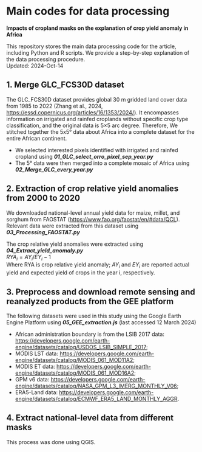 # Main codes for data processing
**Impacts of cropland masks on the explanation of crop yield anomaly in Africa**

This repository stores the main data processing code for the article, including Python and R scripts. We provide a step-by-step explanation of the data processing procedure.   
Updated: 2024-Oct-14

## 1. Merge GLC_FCS30D dataset
The GLC_FCS30D dataset provides global 30 m gridded land cover data from 1985 to 2022 (Zhang et al., 2024, https://essd.copernicus.org/articles/16/1353/2024/). 
It encompasses information on irrigated and rainfed croplands without specific crop type classification, and the original data is 5×5 arc degree.
Therefore, We stitched together the 5x5° data about Africa into a complete dataset for the entire African continent.

- We selected interested pixels identified with irrigated and rainfed cropland using **_01_GLC_select_orro_pixel_sep_year.py_**
- The 5° data were then merged into a complete mosaic of Africa using **_02_Merge_GLC_every_year.py_**

## 2. Extraction of crop relative yield anomalies from 2000 to 2020   
We downloaded national-level annual yield data for maize, millet, and sorghum from FAOSTAT (https://www.fao.org/faostat/en/#data/QCL).     
Relevant data were extracted from this dataset using **_03_Processing_FAOSTAT.py_**

The crop relative yield anomalies were extracted using **_04_Extract_yield_anomaly.py_**    
$RYA_i = AY_i/EY_i - 1$     
Where RYA is crop relative yield anomaly; $AY_i$ and $EY_i$ are reported actual yield and expected yield of crops in the year i, respectively.

## 3. Preprocess and download remote sensing and reanalyzed products from the GEE platform
The following datasets were used in this study using the Google Earth Engine Platform using **_05_GEE_extraction.js_** (last accessed 12 March 2024)
- African administration boundary is from the LSIB 2017 data: https://developers.google.com/earth-engine/datasets/catalog/USDOS_LSIB_SIMPLE_2017;
- MODIS LST data: https://developers.google.com/earth-engine/datasets/catalog/MODIS_061_MOD11A2;
- MODIS ET data: https://developers.google.com/earth-engine/datasets/catalog/MODIS_061_MOD16A2;
- GPM v6 data: https://developers.google.com/earth-engine/datasets/catalog/NASA_GPM_L3_IMERG_MONTHLY_V06;
- ERA5-Land data: https://developers.google.com/earth-engine/datasets/catalog/ECMWF_ERA5_LAND_MONTHLY_AGGR.   

## 4. Extract national-level data from different masks
This process was done using QGIS.




